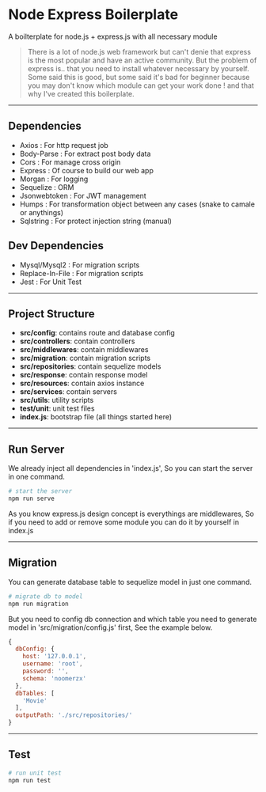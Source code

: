 # Node Express Boilerplate
A boilterplate for node.js + express.js with all necessary module
<br>
> There is a lot of node.js web framework but can't denie that express is the most popular and have an active community.
> But the problem of express is.. that you need to install whatever necessary by yourself. Some said this is good, but some said it's bad for beginner
> because you may don't know which module can get your work done ! and that why I've created this boilerplate.

----------------------------------------
## Dependencies
* Axios : For http request job
* Body-Parse : For extract post body data
* Cors : For manage cross origin
* Express : Of course to build our web app
* Morgan : For logging
* Sequelize : ORM
* Jsonwebtoken : For JWT management
* Humps : For transformation object between any cases (snake to camale or anythings)
* Sqlstring : For protect injection string (manual)

## Dev Dependencies
* Mysql/Mysql2 : For migration scripts
* Replace-In-File : For migration scripts
* Jest : For Unit Test
----------------------------------------
## Project Structure
* <b>src/config</b>: contains route and database config
* <b>src/controllers</b>: contain controllers
* <b>src/middlewares</b>: contain middlewares
* <b>src/migration</b>: contain migration scripts
* <b>src/repositories</b>: contain sequelize models
* <b>src/response</b>: contain response model
* <b>src/resources</b>: contain axios instance
* <b>src/services</b>: contain servers
* <b>src/utils</b>: utility scripts
* <b>test/unit</b>: unit test files
* <b>index.js</b>: bootstrap file (all things started here)

----------------------------------------
## Run Server

We already inject all dependencies in 'index.js', So you can start the server in one command.

``` bash
# start the server
npm run serve

```

As you know express.js design concept is everythings are middlewares, So if you need to add or remove some module you can do it by yourself in index.js

----------------------------------------
## Migration

You can generate database table to sequelize model in just one command.

``` bash
# migrate db to model
npm run migration

```

But you need to config db connection and which table you need to generate model in 'src/migration/config.js' first, See the example below.

```javascript
{
  dbConfig: {
    host: '127.0.0.1',
    username: 'root',
    password: '',
    schema: 'noomerzx'
  },
  dbTables: [
    'Movie'
  ],
  outputPath: './src/repositories/'
}
```

----------------------------------------
## Test

``` bash
# run unit test
npm run test

```
